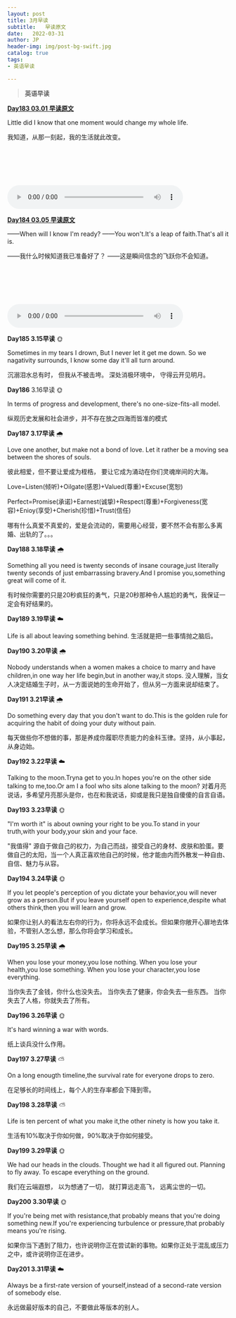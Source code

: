 ```yaml
---
layout: post
title: 3月早读
subtitle:   早读原文
date:   2022-03-31
author: JP
header-img: img/post-bg-swift.jpg
catalog: true
tags:
- 英语早读

---
```


>  **英语早读**

**[Day183 03.01 早读原文](https://mp.weixin.qq.com/s/9i-2gx38zw62Zj-TXK-e4Q)**

Little did I know that one moment would change my whole life.

我知道，从那一刻起，我的生活就此改变。

<audio style="height:140;width:400;" controls="controls" src="https://res.wx.qq.com/voice/getvoice?mediaid=MzI4OTAyODUxNF8yNjUzNTIwNDY4">
</audio>

**[Day184 03.05 早读原文](https://mp.weixin.qq.com/s/fm4iDXv1E3U5PgVfjLu6dA)**

——When will I know I'm ready?
——You won't.It's a leap of faith.That's all it is.

——我什么时候知道我已准备好了？
——这是瞬间信念的飞跃你不会知道。

<audio style="height:140;width:400;" controls="controls" src="https://res.wx.qq.com/voice/getvoice?mediaid=MzI4OTAyODUxNF8yNjUzNTIwNjgx">
</audio>

**Day185 3.15早读** 🌞

Sometimes in my tears I drown,
But I never let it get me down.
So we nagativity surrounds,
I know some day it'll all turn around.

沉溺泪水总有时，
但我从不被击垮。
深处消极环境中，
守得云开见明月。

**Day186** 3.16早读 🌞

In terms of progress and development,
there's no one-size-fits-all model.

纵观历史发展和社会进步，并不存在放之四海而皆准的模式

**Day187 3.17早读** 🌧️

Love one another,
but make not a bond of love.
Let it rather be a moving sea
between the shores of souls.

彼此相爱，但不要让爱成为桎梏，
要让它成为涌动在你们灵魂岸间的大海。

Love=Listen(倾听)+Oilgate(感恩)+Valued(尊重)+Excuse(宽恕)

Perfect=Promise(承诺)+Earnest(诚挚)+Respect(尊重)+Forgiveness(宽容)+Enioy(享受)+Cherish(珍惜)+Trust(信任)

哪有什么真爱不真爱的，爱是会流动的，需要用心经营，要不然不会有那么多离婚、出轨的了。。。

**Day188 3.18早读** 🌧

Something all you need is twenty seconds of insane courage,just literally twenty seconds of just embarrassing bravery.And I promise you,something great will come of it.

有时候你需要的只是20秒疯狂的勇气，只是20秒那种令人尴尬的勇气，我保证一定会有好结果的。

**Day189 3.19早读** ☁️

Life is all about leaving something behind.
生活就是把一些事情抛之脑后。

**Day190 3.20早读** 🌧

Nobody understands when a women makes a choice to marry and have children,in one way her life begin,but in another way,it stops.
没人理解，当女人决定结婚生子时，从一方面说她的生命开始了，但从另一方面来说却结束了。

**Day191 3.21早读** 🌧

Do something every day that you don't want to do.This is the golden rule for acquiring the habit of doing your duty without pain.

每天做些你不想做的事，那是养成你履职尽责能力的金科玉律。坚持，从小事起，从身边始。

**Day192 3.22早读** ☁️

Talking to the moon.Tryna get to you.In hopes you're on the other side talking to me,too.Or am I a fool who sits alone talking to the moon?
对着月亮说话，多希望月亮那头是你，也在和我说话，抑或是我只是独自傻傻的自言自语。

**Day193 3.23早读** 🌞

"I'm worth it" is about owning your right to be you.To stand in your truth,with your body,your skin and your face.

"我值得" 源自于做自己的权力，为自己而战，接受自己的身材、皮肤和脸蛋。要做自己的太阳，当一个人真正喜欢他自己的时候，他才能由内而外散发一种自由、自信、魅力与从容。

**Day194 3.24早读** 🌞

If you let people's perception of you dictate your behavior,you will never grow as a person.But if you leave yourself open to experience,despite what others think,then you will learn and grow.

如果你让别人的看法左右你的行为，你将永远不会成长。但如果你敞开心扉地去体验，不管别人怎么想，那么你将会学习和成长。

**Day195 3.25早读** 🌧

When you lose your money,you lose nothing.
When you lose your health,you lose something.
When you lose your character,you lose everything.

当你失去了金钱，你什么也没失去。
当你失去了健康，你会失去一些东西。
当你失去了人格，你就失去了所有。

**Day196 3.26早读** 🌞

It's hard winning a war with words.

纸上谈兵没什么作用。

**Day197 3.27早读** ⛅

On a long enougth timeline,the survival rate for everyone drops to zero.

在足够长的时间线上，每个人的生存率都会下降到零。

**Day198 3.28早读** ⛅

Life is ten percent of what you make it,the other ninety is how you take it.

生活有10%取决于你如何做，90%取决于你如何接受。

**Day199 3.29早读** 🌞

We had our heads in the clouds.
Thought we had it all figured out.
Planning to fly away.
To escape everything on the ground.

我们在云端遐想，
以为想通了一切，
就打算远走高飞，
远离尘世的一切。

**Day200 3.30早读** 🌞

If you're being met with resistance,that probably means that you're doing something new.If you're experiencing turbulence or pressure,that probably means you're rising.

如果你当下遇到了阻力，也许说明你正在尝试新的事物。如果你正处于混乱或压力之中，或许说明你正在进步。

**Day201 3.31早读** ☁️

Always be a first-rate version of yourself,instead of a second-rate version of somebody else.

永远做最好版本的自己，不要做此等版本的别人。

